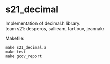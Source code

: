 # s21_decimal
Implementation of decimal.h library.
<br>team s21: desperos, sallieam, fartlouv, jeannakr

Makefile:

    make s21_decimal.a
    make test
    make gcov_report
